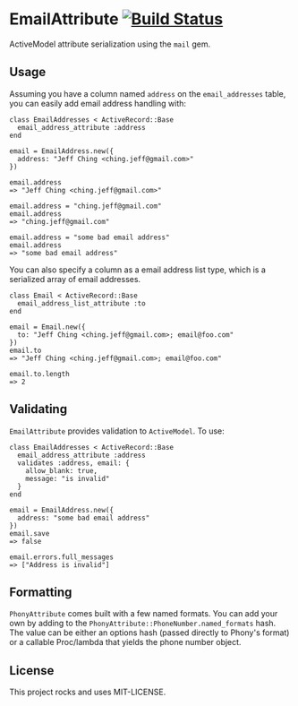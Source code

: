 # EmailAttribute [![Build Status](https://travis-ci.org/chingor13/email_attribute.png)](https://travis-ci.org/chingor13/email_attribute)

ActiveModel attribute serialization using the `mail` gem.

## Usage

Assuming you have a column named `address` on the `email_addresses` table, you can easily add email address handling with:

```
class EmailAddresses < ActiveRecord::Base
  email_address_attribute :address
end

email = EmailAddress.new({
  address: "Jeff Ching <ching.jeff@gmail.com>"
})

email.address
=> "Jeff Ching <ching.jeff@gmail.com>"

email.address = "ching.jeff@gmail.com"
email.address
=> "ching.jeff@gmail.com"

email.address = "some bad email address"
email.address
=> "some bad email address"
```

You can also specify a column as a email address list type, which is a serialized array of email addresses.

```
class Email < ActiveRecord::Base
  email_address_list_attribute :to
end

email = Email.new({
  to: "Jeff Ching <ching.jeff@gmail.com>; email@foo.com"
})
email.to
=> "Jeff Ching <ching.jeff@gmail.com>; email@foo.com"

email.to.length 
=> 2

```

## Validating

`EmailAttribute` provides validation to `ActiveModel`.  To use:

```
class EmailAddresses < ActiveRecord::Base
  email_address_attribute :address
  validates :address, email: { 
    allow_blank: true,
    message: "is invalid"
  }
end

email = EmailAddress.new({
  address: "some bad email address"
})
email.save
=> false

email.errors.full_messages
=> ["Address is invalid"]
```

## Formatting

`PhonyAttribute` comes built with a few named formats. You can add your own by adding to the `PhonyAttribute::PhoneNumber.named_formats` hash.  The value can be either an options hash (passed directly to Phony's format) or a callable Proc/lambda that yields the phone number object.


## License

This project rocks and uses MIT-LICENSE.
